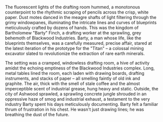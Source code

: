 The fluorescent lights of the drafting room hummed, a monotonous counterpoint to the rhythmic scraping of pencils across the crisp, white paper.  Dust motes danced in the meagre shafts of light filtering through the grimy windowpanes, illuminating the intricate lines and curves of blueprints meticulously crafted by dozens of hands.  This was the kingdom of Bartholomew "Barty" Finch, a drafting worker at the sprawling, grey behemoth of Blackwood Industries.  Barty, a man whose life, like the blueprints themselves, was a carefully measured, precise affair, stared at the latest iteration of the prototype for the "Titan" – a colossal mining excavator slated to revolutionize the extraction of rare earth minerals.

The setting was a cramped, windowless drafting room, a hive of activity amidst the echoing emptiness of the Blackwood Industries complex.  Long, metal tables lined the room, each laden with drawing boards, drafting instruments, and stacks of paper – all smelling faintly of old ink and graphite.  The air, thick with the smell of stale coffee and the almost imperceptible scent of industrial grease, hung heavy and static.  Outside, the city of Ashwood sprawled, a sprawling concrete jungle shrouded in an oppressive haze of smog and industrial exhaust, a testament to the very industry Barty spent his days meticulously documenting.  Barty felt a familiar thrum of frustration in his chest.  He wasn't just drawing lines; he was breathing the dust of the future.

